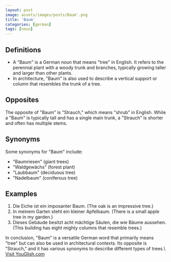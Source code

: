 ```yaml
---
layout: post
image: assets/images/posts/Baum'.png
title: 'Baum'
categories: [german]
tags: [noun]
---
```


## Definitions
- A "Baum" is a German noun that means "tree" in English. It refers to the perennial plant with a woody trunk and branches, typically growing taller and larger than other plants.
- In architecture, "Baum" is also used to describe a vertical support or column that resembles the trunk of a tree.

## Opposites
The opposite of "Baum" is "Strauch," which means "shrub" in English. While a "Baum" is typically tall and has a single main trunk, a "Strauch" is shorter and often has multiple stems.

## Synonyms
Some synonyms for "Baum" include:
- "Baumriesen" (giant trees)
- "Waldgewächs" (forest plant)
- "Laubbaum" (deciduous tree)
- "Nadelbaum" (coniferous tree)

## Examples
1. Die Eiche ist ein imposanter Baum. (The oak is an impressive tree.)
2. In meinem Garten steht ein kleiner Apfelbaum. (There is a small apple tree in my garden.)
3. Dieses Gebäude besitzt acht mächtige Säulen, die wie Bäume aussehen. (This building has eight mighty columns that resemble trees.)

In conclusion, "Baum" is a versatile German word that primarily means "tree" but can also be used in architectural contexts. Its opposite is "Strauch," and it has various synonyms to describe different types of trees.\ <a id="yg-widget-0" class="youglish-widget" data-query="'Baum'" data-lang="german" data-components="8412" data-auto-start="0" data-bkg-color="theme_light" data-title="How%20to%20pronounce%20'Baum'%20in%20German"  rel="nofollow" href="https://youglish.com">Visit YouGlish.com</a><script async src="https://youglish.com/public/emb/widget.js" charset="utf-8"></script>